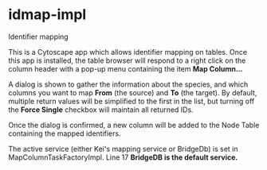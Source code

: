 # idmap-impl
Identifier mapping

This is a Cytoscape app which allows identifier mapping on tables.   Once this app is installed, the table browser will respond to a right click on the column header with a pop-up menu containing the item **Map Column...**  

A dialog is shown to gather the information about the species, and which columns you want to map **From** (the source) and **To** (the target).  By default, multiple return values will be simplified to the first in the list, but turning off the **Force Single** checkbox will maintain all returned IDs.

Once the dialog is confirmed, a new column will be added to the Node Table containing the mapped identifiers.

The active service  (either Kei's mapping service or BridgeDb) is set in MapColumnTaskFactoryImpl. Line 17
__**BridgeDB** is the default service.__
